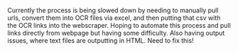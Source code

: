 Currently the process is being slowed down by needing to manually pull urls, convert them into OCR files via excel, and then putting that csv with the OCR links into the webscraper.
Hoping to automate this process and pull links directly from webpage but having some difficulty. 
Also having output issues, where text files are outputting in HTML. Need to fix this!
